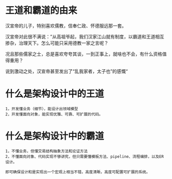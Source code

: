 # 王道和霸道的由来

汉宣帝的儿子，特别喜欢儒教，信奉仁政、怀德服远那一套。

汉宣帝对此很不满说：”从高祖爷起，我们汉家江山就有制度，以霸道和王道相互掺杂，治理天下。怎么可能只采用德教一家之言呢？

况且那些儒家之士，总是喜欢夸夸其谈，一到正事上，就啥也不会，有什么资格值得重用？

说到激动之处，汉宣帝甚至发出了“乱我家者，太子也”的感慨“

# 什么是架构设计中的王道
    
    1，开发懂业务（细节），能设计出领域模型
    2，开发懂面向对象，能实现优雅、可靠、可扩展的代码。

# 什么是架构设计中的霸道

    1，不懂业务，但懂交易结构抽象方法和论证方法
    2，不懂面向对象、代码实现不够讲究，但只需要懂模板方法、pipeline、流程编排，以及ER设计。

    即可确保设计和是实现出一个宏观上相当不错，高度清晰，高度可配置可扩展的系统。

